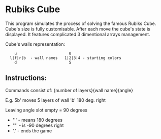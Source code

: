 # Rubiks Cube

This program simulates the process of solving the famous Rubiks Cube. Cube's size is fully customisable. 
After each move the cube's state is displayed.
It features complicated 3 dimentional arrays management.

Cube's walls representation:

        u                       0
      l|f|r|b  - wall names   1|2|3|4 - starting colors
        d                       5

## Instructions:
  Commands consist of: {number of layers}{wall name}{angle}
  
  E.g. 5b' moves 5 layers of wall 'b' 180 deg. right
  
  Leaving angle slot empty = 90 degrees   
  - '\'' - means 180 degrees
  - '\"' - is -90 degrees right
  - '.'  - ends the game

